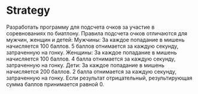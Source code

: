 # Strategy
Разработать программу для подсчета очков за участие в соревнованиях по биатлону. Правила подсчета очков отличаются для мужчин, женщин и детей: Мужчины: За каждое попадание в мишень начисляется 100 баллов. 5 баллов отнимается за каждую секунду, затраченную на гонку. Женщины: За каждое попадание в мишень начисляется 100 баллов. 4 балла отнимается за каждую секунду, затраченную на гонку. Дети: За каждое попадание в мишень начисляется 200 баллов. 2 балла отнимается за каждую секунду, затраченную на гонку. Если результат отрицательный, результирующая сумма баллов принимается равной 0.

